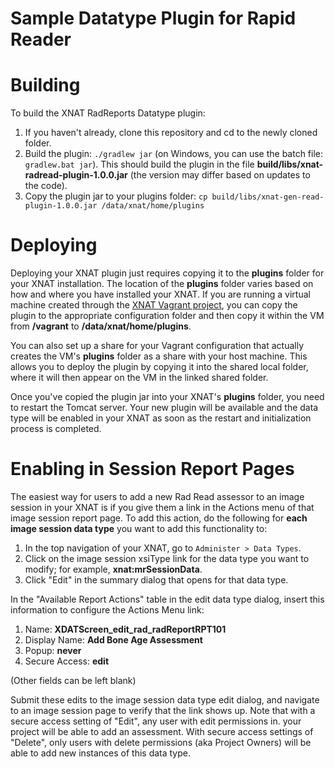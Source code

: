 # Sample Datatype Plugin for Rapid Reader

# Building

To build the XNAT RadReports Datatype plugin:

1. If you haven't already, clone this repository and cd to the newly cloned folder.
1. Build the plugin: `./gradlew jar` (on Windows, you can use the batch file: `gradlew.bat jar`). This should build the plugin in the file **build/libs/xnat-radread-plugin-1.0.0.jar** (the version may differ based on updates to the code).
1. Copy the plugin jar to your plugins folder: `cp build/libs/xnat-gen-read-plugin-1.0.0.jar /data/xnat/home/plugins`

# Deploying

Deploying your XNAT plugin just requires copying it to the **plugins** folder for your XNAT installation. The location of the **plugins** folder varies based on how and where you have installed your XNAT. If you are running a virtual machine created through the [XNAT Vagrant project](https://bitbucket/xnatdev/xnat-vagrant.git), you can copy the plugin to the appropriate configuration folder and then copy it within the VM from **/vagrant** to **/data/xnat/home/plugins**.

You can also set up a share for your Vagrant configuration that actually creates the VM's **plugins** folder as a share with your host machine. This allows you to deploy the plugin by copying it into the shared local folder, where it will then appear on the VM in the linked shared folder.

Once you've copied the plugin jar into your XNAT's **plugins** folder, you need to restart the Tomcat server. Your new plugin will be available and the data type will be enabled in your XNAT as soon as the restart and initialization process is completed.

# Enabling in Session Report Pages

The easiest way for users to add a new Rad Read assessor to an image session in your XNAT is if you give them a link in the Actions menu of that image session report page. To add this action, do the following for **each image session data type** you want to add this functionality to:

1. In the top navigation of your XNAT, go to `Administer > Data Types`.
1. Click on the image session xsiType link for the data type you want to modify; for example, **xnat:mrSessionData**.
1. Click "Edit" in the summary dialog that opens for that data type.

In the "Available Report Actions" table in the edit data type dialog, insert this information to configure the Actions Menu link:

1. Name: **XDATScreen_edit_rad_radReportRPT101**
1. Display Name: **Add Bone Age Assessment**
1. Popup: **never**
1. Secure Access: **edit**

(Other fields can be left blank)

Submit these edits to the image session data type edit dialog, and navigate to an image session page to verify that the link shows up. Note that with a secure access setting of "Edit", any user with edit permissions in. your project will be able to add an assessment. With secure access settings of "Delete", only users with delete permissions (aka Project Owners) will be able to add new instances of this data type.
